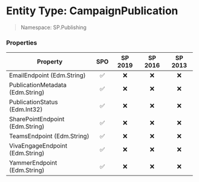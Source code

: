 # Entity Type: CampaignPublication

> Namespace: SP.Publishing

### Properties

Property | SPO | SP 2019 | SP 2016 | SP 2013
----------|:---:|:-------:|:-------:|:-------:
EmailEndpoint (Edm.String) | ✅ | ❌ | ❌ | ❌
PublicationMetadata (Edm.String) | ✅ | ❌ | ❌ | ❌
PublicationStatus (Edm.Int32) | ✅ | ❌ | ❌ | ❌
SharePointEndpoint (Edm.String) | ✅ | ❌ | ❌ | ❌
TeamsEndpoint (Edm.String) | ✅ | ❌ | ❌ | ❌
VivaEngageEndpoint (Edm.String) | ✅ | ❌ | ❌ | ❌
YammerEndpoint (Edm.String) | ✅ | ❌ | ❌ | ❌